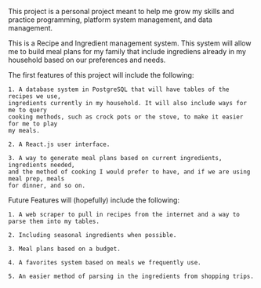 This project is a personal project meant to help me grow my skills and
practice programming, platform system management, and data management.

This is a Recipe and Ingredient management system. This system will allow me to build meal plans
for my family that include ingrediens already in my household based on our preferences and needs.

The first features of this project will include the following:

    1. A database system in PostgreSQL that will have tables of the recipes we use,
    ingredients currently in my household. It will also include ways for me to query
    cooking methods, such as crock pots or the stove, to make it easier for me to play
    my meals.

    2. A React.js user interface.

    3. A way to generate meal plans based on current ingredients, ingredients needed,
    and the method of cooking I would prefer to have, and if we are using meal prep, meals
    for dinner, and so on.

Future Features will (hopefully) include the following:

    1. A web scraper to pull in recipes from the internet and a way to parse them into my tables.

    2. Including seasonal ingredients when possible.

    3. Meal plans based on a budget.

    4. A favorites system based on meals we frequently use.

    5. An easier method of parsing in the ingredients from shopping trips.
